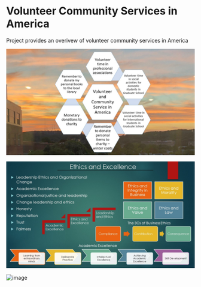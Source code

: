 # Volunteer Community Services in America

Project provides an overivew of volunteer community services in America

![image](VolunteerCommunityServices.jpg)

![image](Ethics.jpg)

![image](USCopyrightCertificate.jpg)

